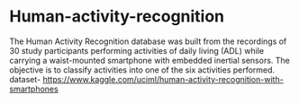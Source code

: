 # Human-activity-recognition
The Human Activity Recognition database was built from the recordings of 30 study participants performing activities of daily living (ADL) while carrying a waist-mounted smartphone with embedded inertial sensors. The objective is to classify activities into one of the six activities performed.
dataset- https://www.kaggle.com/uciml/human-activity-recognition-with-smartphones
